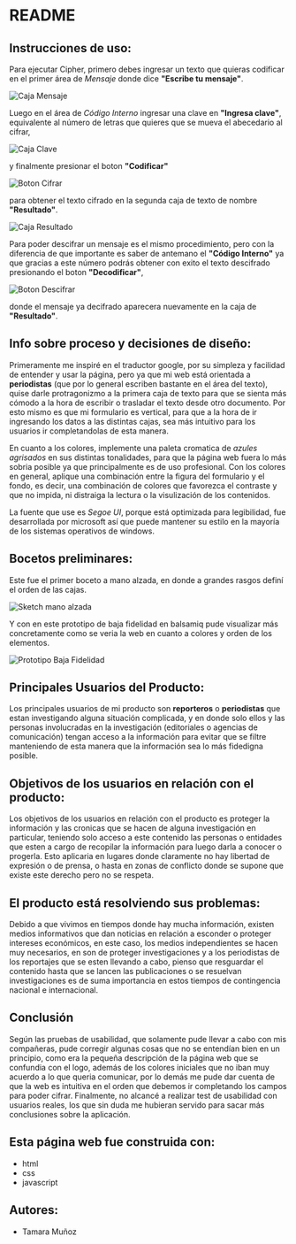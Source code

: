 # README

## Instrucciones de uso:
Para ejecutar Cipher, primero debes ingresar un texto que quieras codificar en el primer área de _Mensaje_ donde dice **"Escribe tu mensaje"**.

![Caja Mensaje](imag/cajaMensaje.png)

Luego en el área de _Código Interno_ ingresar una clave en **"Ingresa clave"**, equivalente al número de letras que quieres que se mueva el abecedario al cifrar, 

![Caja Clave](imag/cajaClave.png)

y finalmente presionar el boton **"Codificar"** 

![Boton Cifrar](imag/botonCodificar.png) 

para obtener el texto cifrado en la segunda caja de texto de nombre **"Resultado"**.

![Caja Resultado](imag/cajaResultado.png)

Para poder descifrar un mensaje es el mismo procedimiento, pero con la diferencia de que importante es saber de antemano el **"Código Interno"** ya que gracias a este número podrás obtener con exito el texto descifrado presionando el boton **"Decodificar"**,

![Boton Descifrar](imag/botonDecodificar.png)

donde el mensaje ya decifrado aparecera nuevamente en la caja de **"Resultado"**.


## Info sobre proceso y decisiones de diseño:
Primeramente me inspiré en el traductor google, por su simpleza y facilidad de entender y usar la página, pero ya que mi web está orientada a **periodistas** (que por lo general escriben bastante en el área del texto), quise darle protragonizmo a la primera caja de texto para que se sienta más cómodo a la hora de escribir o trasladar el texto desde otro documento. Por esto mismo es que mi formulario es vertical, para que a la hora de ir ingresando los datos a las distintas cajas, sea más intuitivo para los usuarios ir completandolas de esta manera.

En cuanto a los colores, implemente una paleta cromatica de _azules agrisados_ en sus distintas tonalidades, para que la página web fuera lo más sobria posible ya que principalmente es de uso profesional. Con los colores en general, aplique una combinación entre la figura del formulario y el fondo, es decir, una combinación de colores que favorezca el contraste y que no impida, ni distraiga la lectura o la visulización de los contenidos. 

La fuente que use es _Segoe UI_, porque está optimizada para legibilidad, fue desarrollada por microsoft así que puede mantener su estilo en la mayoría de los sistemas operativos de windows.

## Bocetos preliminares:
Este fue el primer boceto a mano alzada, en donde a grandes rasgos definí el orden de las cajas.

![Sketch mano alzada](imag/sketch01.jpeg)

Y con en este prototipo de baja fidelidad en balsamiq pude visualizar más concretamente como se veria la web en cuanto a colores y orden de los elementos.

![Prototipo Baja Fidelidad](imag/prototipoCipher.png)


## Principales Usuarios del Producto:
Los principales usuarios de mi producto son **reporteros** o **periodistas** que estan investigando alguna situación complicada, y en donde solo ellos y las personas involucradas en la investigación (editoriales o agencias de comunicación) tengan acceso a la información para evitar que se filtre manteniendo de esta manera que la información  sea lo más fidedigna posible.


## Objetivos de los usuarios en relación con el producto:
Los objetivos de los usuarios en relación con el producto es proteger la información y las cronicas que se hacen de alguna investigación en particular, teniendo solo acceso a este contenido las personas o entidades que esten a cargo de recopilar la información para luego darla a conocer o progerla. Esto aplicaria en lugares donde claramente no hay libertad de expresión o de prensa, o hasta en zonas de conflicto donde se supone que existe este derecho pero no se respeta.


## El producto está resolviendo sus problemas:
Debido a que vivimos en tiempos donde hay mucha información, existen medios informativos que dan noticias en relación a esconder o proteger intereses económicos, en este caso, los medios independientes se hacen muy necesarios, en son de proteger investigaciones y a los periodistas de los reportajes que se esten llevando a cabo, pienso que resguardar el contenido hasta que se lancen las publicaciones o se resuelvan investigaciones es de suma importancia en estos tiempos de contingencia nacional e internacional.


## Conclusión
Según las pruebas de usabilidad, que solamente pude llevar a cabo con mis compañeras, pude corregir algunas cosas que no se entendían bien en un principio, como era la pequeña descripción de la página web que se confundia con el logo, además de los colores iniciales que no iban muy acuerdo a lo que queria comunicar, por lo demás me pude dar cuenta de que la web es intuitiva en el orden que debemos ir completando los campos para poder cifrar. Finalmente, no alcancé a realizar test de usabilidad con usuarios reales, los que sin duda me hubieran servido para sacar más conclusiones sobre la aplicación.


## Esta página web fue construida con:
- html
- css
- javascript


## Autores:
- Tamara Muñoz 

